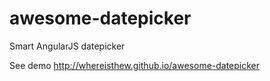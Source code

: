 # awesome-datepicker
Smart AngularJS datepicker

See demo http://whereisthew.github.io/awesome-datepicker